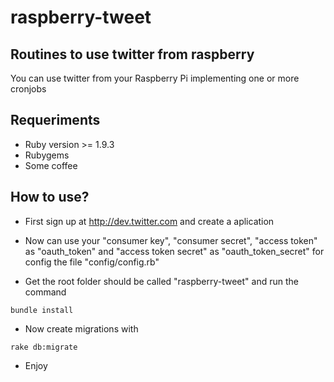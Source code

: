 raspberry-tweet
===============

## Routines to use twitter from raspberry
You can use twitter from your Raspberry Pi implementing one or more cronjobs

## Requeriments
* Ruby version >= 1.9.3
* Rubygems
* Some coffee

## How to use?

* First sign up at http://dev.twitter.com and create a aplication

* Now can use your "consumer key", "consumer secret", "access token" as "oauth_token" and "access token secret" as "oauth_token_secret" for config the file "config/config.rb"

* Get the root folder should be called "raspberry-tweet" and run the command
```console
bundle install
```

* Now create migrations with
```console
rake db:migrate
```

* Enjoy